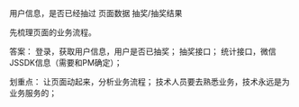 用户信息，是否已经抽过
页面数据
抽奖/抽奖结果

先梳理页面的业务流程。

答案：
    登录，获取用户信息，用户是否已抽奖；
    抽奖接口；
    统计接口，微信JSSDK信息（需要和PM确定）；

划重点：
    让页面动起来，分析业务流程；
    技术人员要去熟悉业务，技术永远是为业务服务的；
